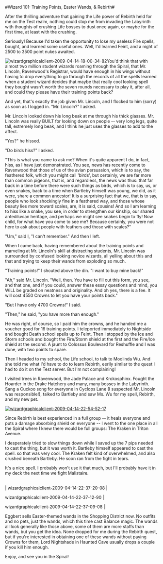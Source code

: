 #Wizard 101: Training Points, Easter Wands, & Rebirth#

After the thrilling adventure that gaining the Life power of Rebirth held for me on the Test realm, nothing could stop me from invading the Labyrinth with thoughts of crushing Life bosses to dust once again, or maybe for the first time, at least with the crushing.

Seriously! Because I'd taken the opportunity to lose my useless Fire spells, bought, and learned some useful ones. Well, I'd learned Feint, and a night of 2500 to 3500 point nukes awaited.

![wizardgraphicalclient-2009-04-14-18-00-34-82](http://westkarana.com/wp-content/uploads/2009/04/wizardgraphicalclient-2009-04-14-18-00-34-82-245x480.jpg "wizardgraphicalclient-2009-04-14-18-00-34-82")You'd think that with almost two million student wizards roaming through the Spiral, that Mr. Lincoln, Ravenwood's Registrar, would have enough in his wings without having to drop everything to go through the records of all the spells learned when a student wizard decides that maybe that really cool looking spell they bought wasn't worth the seven rounds necessary to play it, after all, and could they please have their training points back?

And yet, that's exactly the job given Mr. Lincoln, and I flocked to him (sorry) as soon as I logged in. "Mr. Lincoln?" I asked.

Mr. Lincoln looked down his long beak at me through his thick glasses. Mr. Lincoln was really BUILT for looking down on people -- very long legs, quite tall, extremely long beak, and I think he just uses the glasses to add to the affect.

"Yes?" he hissed.

"Do birds hiss?" I asked.

"This is what you came to ask me? When it's quite apparent I do, in fact, hiss, as I have just demonstrated. You see, news has recently come to Ravenwood that those of us of the avian persuasion, which is to say, the feathered folk, which you might call 'birds', but certainly, we are far more than common pigeons, that is, and regardless, the news was thus: that far back in a time before there were such things as birds, which is to say, us, or even snakes, back to a time when Bartleby himself was young, we did, as it were, share a common ancestor! It is a surprising fact that we, that is to say, people who look shockingly fine in a feathered way, and those whose beauty lies more toward scales, are, it is said, cousins! And so I am learning to hiss like a snake, you see, in order to strengthen our kinship, our shared antediluvian heritage, and perhaps we might see snakes begin to fly! Now child, for what have you come to see me? Because certainly, you were not here to ask about people with feathers and those with scales?"

"Um," said I, "I can't remember." And then I left.

When I came back, having remembered about the training points and marveling at Mr. Lincoln's skill at distracting students, Mr. Lincoln was surrounded by confused looking novice wizards, all yelling about this and that and trying to keep their wands from exploding so much.

"Training points!" I shouted above the din. "I want to buy mine back!"

"Ah," said Mr. Lincoln. "Well, then. You have to fill out this form, you see, and that one, and if you could, answer these essay questions and mind, you WILL be graded on neatness and originality. And oh yes, there is a fee. It will cost 4550 Crowns to let you have your points back."

"But I have only 4700 Crowns!" I said.

"Then," he said, "you have more than enough."

He was right, of course, so I paid him the crowns, and he handed me a voucher good for 16 training points. I teleported immediately to Nightside and bought Death school spells up to Feint. Then I stopped by the Ice and Storm schools and bought the Fire/Storm shield at the first and the Fire/Ice shield at the second. A jaunt to Colossus Boulevard for Reshuffle and I was done, with two points to spare.

Then I headed to my school, the Life school, to talk to Moolinda Wu. And she told me what I'd have to do to learn Rebirth, eerily similar to the quest I had to do it on the Test server. But I'm not complaining!

I visited trees in Ravenwood, the Jade Palace and Krokosphinx. Fought the Hoarder in the Drake Hatchery and many, many bosses in the Labyrinth. Sang a Cuckoo song for everyone in Cyclops Lane (I suspected Mr. Lincoln was responsible!), talked to Bartleby and saw Ms. Wu for my spell, Rebirth, and my new pet.

[![wizardgraphicalclient-2009-04-14-22-54-52-17](http://westkarana.com/wp-content/uploads/2009/04/wizardgraphicalclient-2009-04-14-22-54-52-17-480x383.jpg "wizardgraphicalclient-2009-04-14-22-54-52-17")](http://westkarana.com/wp-content/uploads/2009/04/wizardgraphicalclient-2009-04-14-22-54-52-17.jpg)

Since Rebirth is best experienced in a full group -- it heals everyone and puts a damage absorbing shield on everyone -- I went to the one place in all the Spiral where I knew there would be full groups: The Kraken in Triton Avenue.

I desperately tried to slow things down while I saved up the 7 pips needed to cast the thing, but it was worth it. Bartleby himself appeared to cast the spell. so that was very cool. The Kraken felt kind of overwhelmed, and also crushed beneath Bartleby. He soon ran from the fight in tears.

It's a nice spell. I probably won't use it that much, but I'll probably have it in my deck the next time we fight Malistaire.



|  |  |  |
| --- | --- | --- |
|
 wizardgraphicalclient-2009-04-14-22-37-20-08 |

 wizardgraphicalclient-2009-04-14-22-37-12-90 |

 wizardgraphicalclient-2009-04-14-22-37-09-08 |




Eggbert sells Easter-themed wands in the Shopping District now. No outfits and no pets, just the wands, which this time cast Balance magic. The wands all look generally like those above, some of them are more staffs than wands, but you get the idea. None dropped for me during the Rebirth quest, but if you're interested in obtaining one of these wands without paying Crowns for them, Lord Nightshade in Haunted Cave usually drops a couple if you kill him enough.

Enjoy, and see you in the Spiral!


